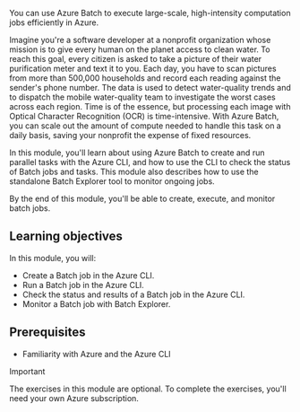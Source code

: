 You can use Azure Batch to execute large-scale, high-intensity computation jobs efficiently in Azure.

Imagine you're a software developer at a nonprofit organization whose mission is to give every human on the planet access to clean water. To reach this goal, every citizen is asked to take a picture of their water purification meter and text it to you. Each day, you have to scan pictures from more than 500,000 households and record each reading against the sender's phone number. The data is used to detect water-quality trends and to dispatch the mobile water-quality team to investigate the worst cases across each region. Time is of the essence, but processing each image with Optical Character Recognition (OCR) is time-intensive. With Azure Batch, you can scale out the amount of compute needed to handle this task on a daily basis, saving your nonprofit the expense of fixed resources.

In this module, you'll learn about using Azure Batch to create and run parallel tasks with the Azure CLI, and how to use the CLI to check the status of Batch jobs and tasks. This module also describes how to use the standalone Batch Explorer tool to monitor ongoing jobs.

By the end of this module, you'll be able to create, execute, and monitor batch jobs.

## Learning objectives

In this module, you will:

- Create a Batch job in the Azure CLI.
- Run a Batch job in the Azure CLI.
- Check the status and results of a Batch job in the Azure CLI.
- Monitor a Batch job with Batch Explorer.

## Prerequisites

- Familiarity with Azure and the Azure CLI

>[!IMPORTANT]
>The exercises in this module are optional. To complete the exercises, you'll need your own Azure subscription.
